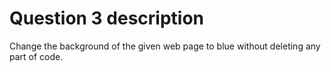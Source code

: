 # Question 3 description

Change the background of the given web page to blue without deleting any part of code.

